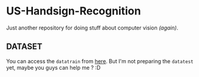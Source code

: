 # US-Handsign-Recognition

Just another repository for doing stuff about computer vision _(again)_.

## DATASET
You can access the `datatrain` from [here](https://drive.google.com/drive/folders/1_CHcsC-T-wsvZ_m4RwpI20JD3I_fm0FL?usp=sharing). But I'm not preparing the `datatest` yet, maybe you guys can help me ? :D
